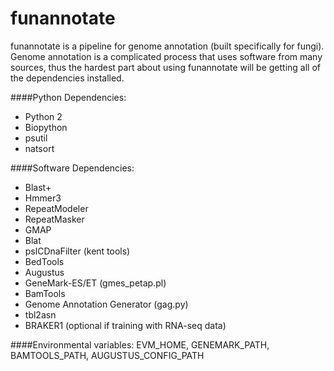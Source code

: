# funannotate

funannotate is a pipeline for genome annotation (built specifically for fungi).  Genome annotation is a complicated process that uses software from many sources, thus the hardest part about using funannotate will be getting all of the dependencies installed.

####Python Dependencies:
* Python 2
* Biopython
* psutil
* natsort

####Software Dependencies:
* Blast+
* Hmmer3
* RepeatModeler
* RepeatMasker
* GMAP
* Blat
* pslCDnaFilter (kent tools)
* BedTools
* Augustus
* GeneMark-ES/ET (gmes_petap.pl)
* BamTools
* Genome Annotation Generator (gag.py)
* tbl2asn
* BRAKER1 (optional if training with RNA-seq data)


####Environmental variables:
EVM_HOME, GENEMARK_PATH, BAMTOOLS_PATH, AUGUSTUS_CONFIG_PATH
